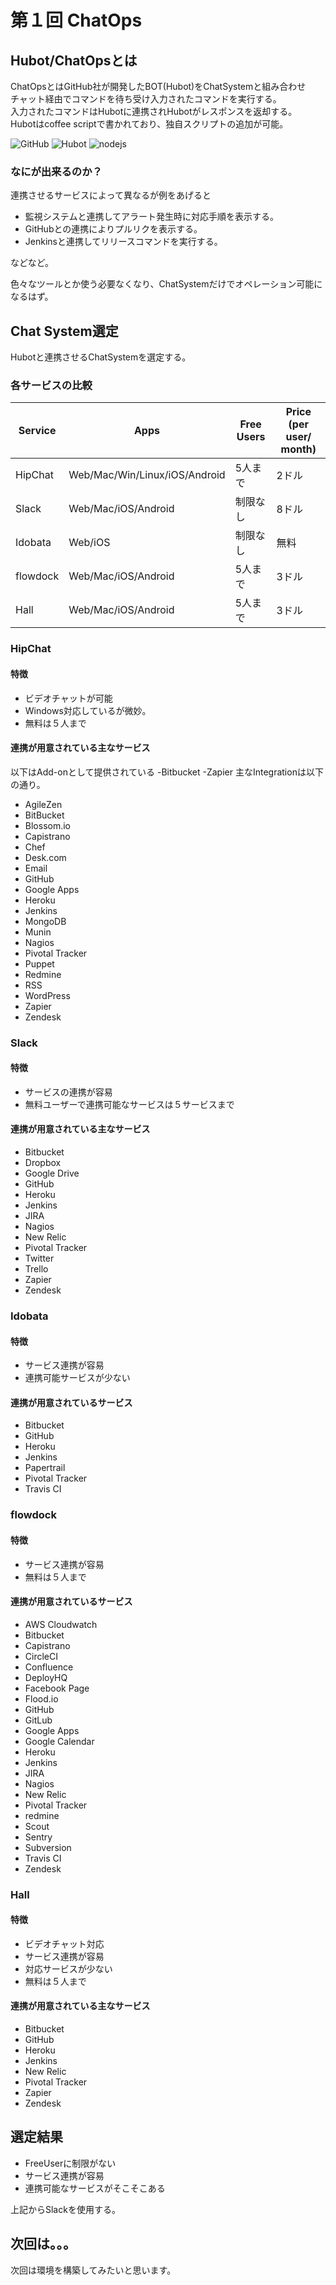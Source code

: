 # 第１回 ChatOps
## Hubot/ChatOpsとは
ChatOpsとはGitHub社が開発したBOT(Hubot)をChatSystemと組み合わせ  
チャット経由でコマンドを待ち受け入力されたコマンドを実行する。  
入力されたコマンドはHubotに連携されHubotがレスポンスを返却する。  
Hubotはcoffee scriptで書かれており、独自スクリプトの追加が可能。

 ![GitHub](https://raw.githubusercontent.com/hidekkob-jpn/chat_ops/master/images/github-logo.jpg)
 ![Hubot](https://raw.githubusercontent.com/hidekkob-jpn/chat_ops/master/images/hubot-logo.png) 
 ![nodejs](https://raw.githubusercontent.com/hidekkob-jpn/chat_ops/master/images/nodejs-logo.jpg) 

### なにが出来るのか？
連携させるサービスによって異なるが例をあげると
- 監視システムと連携してアラート発生時に対応手順を表示する。
- GitHubとの連携によりプルリクを表示する。
- Jenkinsと連携してリリースコマンドを実行する。

などなど。

色々なツールとか使う必要なくなり、ChatSystemだけでオペレーション可能になるはず。


## Chat System選定
Hubotと連携させるChatSystemを選定する。
### 各サービスの比較

|Service | Apps | Free Users | Price (per user/ month) |
|--------|------|------------|-------------------------|
|HipChat |Web/Mac/Win/Linux/iOS/Android |5人まで | 2ドル|
|Slack   |Web/Mac/iOS/Android           |制限なし| 8ドル|
|Idobata |Web/iOS                       |制限なし| 無料 |
|flowdock |Web/Mac/iOS/Android          |5人まで | 3ドル|
|Hall     |Web/Mac/iOS/Android          |5人まで | 3ドル|

### HipChat
#### 特徴
- ビデオチャットが可能
- Windows対応しているが微妙。
- 無料は５人まで

#### 連携が用意されている主なサービス
以下はAdd-onとして提供されている
-Bitbucket
-Zapier
主なIntegrationは以下の通り。
- AgileZen
- BitBucket
- Blossom.io
- Capistrano
- Chef
- Desk.com
- Email
- GitHub
- Google Apps
- Heroku
- Jenkins
- MongoDB
- Munin
- Nagios
- Pivotal Tracker
- Puppet
- Redmine
- RSS
- WordPress
- Zapier
- Zendesk

### Slack
#### 特徴
- サービスの連携が容易
- 無料ユーザーで連携可能なサービスは５サービスまで

#### 連携が用意されている主なサービス
- Bitbucket
- Dropbox
- Google Drive
- GitHub
- Heroku
- Jenkins
- JIRA
- Nagios
- New Relic
- Pivotal Tracker
- Twitter
- Trello
- Zapier
- Zendesk

### Idobata
#### 特徴
- サービス連携が容易
- 連携可能サービスが少ない

#### 連携が用意されているサービス
- Bitbucket
- GitHub
- Heroku
- Jenkins
- Papertrail
- Pivotal Tracker
- Travis CI

### flowdock
#### 特徴
- サービス連携が容易
- 無料は５人まで

#### 連携が用意されているサービス
- AWS Cloudwatch
- Bitbucket
- Capistrano
- CircleCI
- Confluence
- DeployHQ
- Facebook Page
- Flood.io
- GitHub
- GitLub
- Google Apps
- Google Calendar
- Heroku
- Jenkins
- JIRA
- Nagios
- New Relic
- Pivotal Tracker
- redmine
- Scout
- Sentry
- Subversion
- Travis CI
- Zendesk

### Hall
#### 特徴
- ビデオチャット対応
- サービス連携が容易
- 対応サービスが少ない
- 無料は５人まで

#### 連携が用意されている主なサービス
- Bitbucket
- GitHub
- Heroku
- Jenkins
- New Relic
- Pivotal Tracker
- Zapier
- Zendesk

## 選定結果
- FreeUserに制限がない
- サービス連携が容易
- 連携可能なサービスがそこそこある

上記からSlackを使用する。

## 次回は。。。
次回は環境を構築してみたいと思います。



